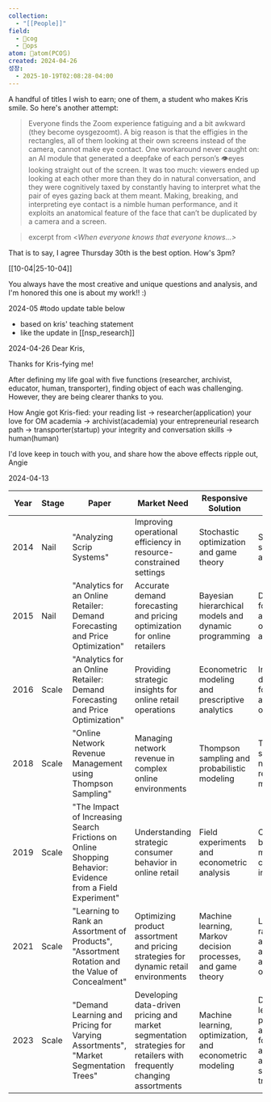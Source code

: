 ```yaml
---
collection:
  - "[[People]]"
field:
  - 👾cog
  - 🐙ops
atom: 🧭atom(PCO🔃)
created: 2024-04-26
성장:
  - 2025-10-19T02:08:28-04:00
---
```

A handful of titles I wish to earn; one of them, a student who makes Kris smile. So here's another attempt:

> Everyone finds the Zoom experience fatiguing and a bit awkward (they become oysgezoomt). A big reason is that the effigies in the rectangles, all of them looking at their own screens instead of the camera, cannot make eye contact. One workaround never caught on: an AI module that generated a deepfake of each person’s 👁️eyes looking straight out of the screen. It was too much: viewers ended up looking at each other more than they do in natural conversation, and they were cognitively taxed by constantly having to interpret what the pair of eyes gazing back at them meant. Making, breaking, and interpreting eye contact is a nimble human performance, and it exploits an anatomical feature of the face that can’t be duplicated by a camera and a screen.  

> excerpt from <_When everyone knows that everyone knows...>_

That is to say, I agree Thursday 30th is the best option. How's 3pm?

[[10-04|25-10-04]]

You always have the most creative and unique questions and analysis, and I'm honored this one is about my work!! :)

2024-05
#todo
update table below 
- based on kris' teaching statement
- like the update in [[nsp_research]]

2024-04-26
Dear Kris, 

Thanks for Kris-fying me!

After defining my life goal with five functions (researcher, archivist, educator, human, transporter), finding object of each was challenging. However, they are being clearer thanks to you.

How Angie got Kris-fied:
your reading list -> researcher(application)
your love for OM academia -> archivist(academia)
your entrepreneurial research path -> transporter(startup)
your integrity and conversation skills -> human(human)

I'd love keep in touch with you, and share how the above effects ripple out,
Angie


2024-04-13

| Year | Stage | Paper | Market Need | Responsive Solution | Product | Capability Boundary |
|------|-------|-------|------------|---------------------|-------------------------------------|---------------------|
| 2014 | Nail  | "Analyzing Scrip Systems" | Improving operational efficiency in resource-constrained settings | Stochastic optimization and game theory | Scrip systems analysis | Operations research and game theory |
| 2015 | Nail  | "Analytics for an Online Retailer: Demand Forecasting and Price Optimization" | Accurate demand forecasting and pricing optimization for online retailers | Bayesian hierarchical models and dynamic programming | Demand forecasting and price optimization algorithms | Statistical modeling and optimization |
| 2016 | Scale | "Analytics for an Online Retailer: Demand Forecasting and Price Optimization" | Providing strategic insights for online retail operations | Econometric modeling and prescriptive analytics | Integrated demand forecasting and pricing optimization | Econometrics and prescriptive analytics |
| 2018 | Scale | "Online Network Revenue Management using Thompson Sampling" | Managing network revenue in complex online environments | Thompson sampling and probabilistic modeling | Thompson sampling for network revenue management | Probabilistic modeling and reinforcement learning |
| 2019 | Scale | "The Impact of Increasing Search Frictions on Online Shopping Behavior: Evidence from a Field Experiment" | Understanding strategic consumer behavior in online retail | Field experiments and econometric analysis | Consumer behavior modeling and causal inference | Experimental design and econometric techniques |
| 2021 | Scale | "Learning to Rank an Assortment of Products", "Assortment Rotation and the Value of Concealment" | Optimizing product assortment and pricing strategies for dynamic retail environments | Machine learning, Markov decision processes, and game theory | Learning to rank algorithms and assortment optimization | Machine learning, dynamic optimization, and game theory |
| 2023 | Scale | "Demand Learning and Pricing for Varying Assortments", "Market Segmentation Trees" | Developing data-driven pricing and market segmentation strategies for retailers with frequently changing assortments | Machine learning, optimization, and econometric modeling | Demand learning and pricing algorithms for varying assortments, and market segmentation trees | Advanced machine learning, optimization, and econometric techniques |
